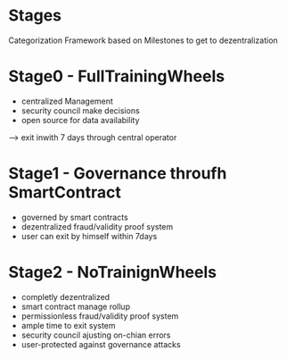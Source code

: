 # Stages
Categorization Framework based on Milestones to get to dezentralization 

# Stage0 - FullTrainingWheels
- centralized Management
- security council make decisions
- open source for data availability

--> exit inwith 7 days through central operator

# Stage1 - Governance throufh SmartContract
- governed by smart contracts
- dezentralized fraud/validity proof system
- user can exit by himself within 7days

# Stage2 - NoTrainignWheels
- completly dezentralized 
- smart contract manage rollup
- permissionless fraud/validity proof system
- ample time to exit system
- security council ajusting on-chian errors
- user-protected against governance attacks